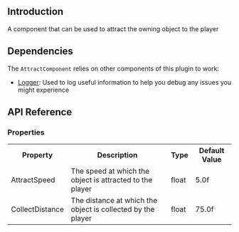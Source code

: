 ## Introduction
A component that can be used to attract the owning object to the player

## Dependencies
The <code>AttractComponent</code> relies on other components of this plugin to work:
<ul>
	<li><a href="../logger">Logger</a>: Used to log useful information to help you debug any issues you might experience</li>
</ul>

## API Reference
### Properties
<table>
	<tr>
		<th>Property</th>
		<th>Description</th>
		<th>Type</th>
		<th>Default Value</th>
	</tr>
	<tr>
		<td>AttractSpeed</td>
		<td>The speed at which the object is attracted to the player</td>
		<td>float</td>
		<td>5.0f</td>
	</tr>
	<tr>
		<td>CollectDistance</td>
		<td>The distance at which the object is collected by the player</td>
		<td>float</td>
		<td>75.0f</td>
	</tr>
</table>
